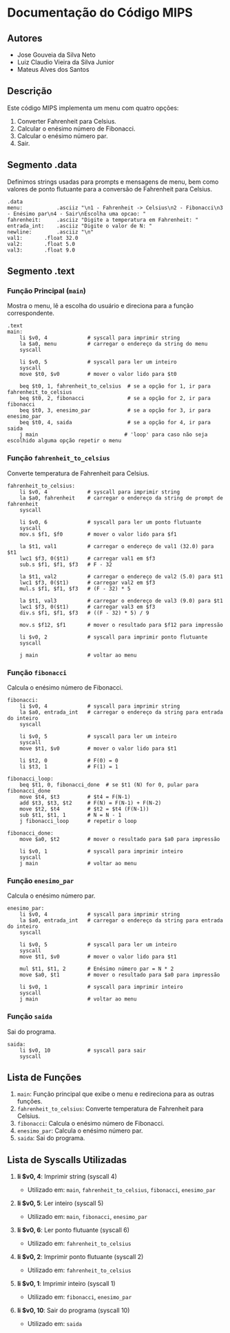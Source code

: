 # Documentação do Código MIPS

## Autores
- Jose Gouveia da Silva Neto
- Luiz Claudio Vieira da Silva Junior
- Mateus Alves dos Santos

## Descrição
Este código MIPS implementa um menu com quatro opções:
1. Converter Fahrenheit para Celsius.
2. Calcular o enésimo número de Fibonacci.
3. Calcular o enésimo número par.
4. Sair.

## Segmento .data
Definimos strings usadas para prompts e mensagens de menu, bem como valores de ponto flutuante para a conversão de Fahrenheit para Celsius.

```assembly
.data
menu:       	.asciiz "\n1 - Fahrenheit -> Celsius\n2 - Fibonacci\n3 - Enésimo par\n4 - Sair\nEscolha uma opcao: "
fahrenheit: 	.asciiz "Digite a temperatura em Fahrenheit: "
entrada_int:	.asciiz "Digite o valor de N: "
newline:    	.asciiz "\n"
val1:		.float 32.0
val2:		.float 5.0
val3:		.float 9.0
```

## Segmento .text
### Função Principal (`main`)
Mostra o menu, lê a escolha do usuário e direciona para a função correspondente.

```assembly
.text
main:
    li $v0, 4             # syscall para imprimir string
    la $a0, menu          # carregar o endereço da string do menu
    syscall

    li $v0, 5             # syscall para ler um inteiro
    syscall
    move $t0, $v0         # mover o valor lido para $t0

    beq $t0, 1, fahrenheit_to_celsius  # se a opção for 1, ir para fahrenheit_to_celsius
    beq $t0, 2, fibonacci              # se a opção for 2, ir para fibonacci
    beq $t0, 3, enesimo_par            # se a opção for 3, ir para enesimo_par
    beq $t0, 4, saida                  # se a opção for 4, ir para saida
    j main                            # 'loop' para caso não seja escolhido alguma opção repetir o menu
```

### Função `fahrenheit_to_celsius`
Converte temperatura de Fahrenheit para Celsius.

```assembly
fahrenheit_to_celsius:
    li $v0, 4             # syscall para imprimir string
    la $a0, fahrenheit    # carregar o endereço da string de prompt de fahrenheit
    syscall

    li $v0, 6             # syscall para ler um ponto flutuante
    syscall
    mov.s $f1, $f0        # mover o valor lido para $f1

    la $t1, val1          # carregar o endereço de val1 (32.0) para $t1
    lwc1 $f3, 0($t1)      # carregar val1 em $f3
    sub.s $f1, $f1, $f3   # F - 32
    
    la $t1, val2          # carregar o endereço de val2 (5.0) para $t1
    lwc1 $f3, 0($t1)      # carregar val2 em $f3
    mul.s $f1, $f1, $f3   # (F - 32) * 5
    
    la $t1, val3          # carregar o endereço de val3 (9.0) para $t1
    lwc1 $f3, 0($t1)      # carregar val3 em $f3
    div.s $f1, $f1, $f3   # ((F - 32) * 5) / 9
    
    mov.s $f12, $f1       # mover o resultado para $f12 para impressão

    li $v0, 2             # syscall para imprimir ponto flutuante
    syscall
    
    j main                # voltar ao menu
```

### Função `fibonacci`
Calcula o enésimo número de Fibonacci.

```assembly
fibonacci:
    li $v0, 4             # syscall para imprimir string
    la $a0, entrada_int   # carregar o endereço da string para entrada do inteiro
    syscall

    li $v0, 5             # syscall para ler um inteiro
    syscall
    move $t1, $v0         # mover o valor lido para $t1

    li $t2, 0             # F(0) = 0
    li $t3, 1             # F(1) = 1

fibonacci_loop:
    beq $t1, 0, fibonacci_done  # se $t1 (N) for 0, pular para fibonacci_done
    move $t4, $t3         # $t4 = F(N-1)
    add $t3, $t3, $t2     # F(N) = F(N-1) + F(N-2)
    move $t2, $t4         # $t2 = $t4 (F(N-1))
    sub $t1, $t1, 1       # N = N - 1
    j fibonacci_loop      # repetir o loop

fibonacci_done:
    move $a0, $t2         # mover o resultado para $a0 para impressão

    li $v0, 1             # syscall para imprimir inteiro
    syscall
    j main                # voltar ao menu
```

### Função `enesimo_par`
Calcula o enésimo número par.

```assembly
enesimo_par:
    li $v0, 4             # syscall para imprimir string
    la $a0, entrada_int   # carregar o endereço da string para entrada do inteiro
    syscall

    li $v0, 5             # syscall para ler um inteiro
    syscall
    move $t1, $v0         # mover o valor lido para $t1

    mul $t1, $t1, 2       # Enésimo número par = N * 2
    move $a0, $t1         # mover o resultado para $a0 para impressão

    li $v0, 1             # syscall para imprimir inteiro
    syscall
    j main                # voltar ao menu
```

### Função `saida`
Sai do programa.

```assembly
saida:
    li $v0, 10            # syscall para sair
    syscall
```

## Lista de Funções
1. `main`: Função principal que exibe o menu e redireciona para as outras funções.
2. `fahrenheit_to_celsius`: Converte temperatura de Fahrenheit para Celsius.
3. `fibonacci`: Calcula o enésimo número de Fibonacci.
4. `enesimo_par`: Calcula o enésimo número par.
5. `saida`: Sai do programa.

## Lista de Syscalls Utilizadas
1. **li $v0, 4**: Imprimir string (syscall 4)
   - Utilizado em: `main`, `fahrenheit_to_celsius`, `fibonacci`, `enesimo_par`

2. **li $v0, 5**: Ler inteiro (syscall 5)
   - Utilizado em: `main`, `fibonacci`, `enesimo_par`

3. **li $v0, 6**: Ler ponto flutuante (syscall 6)
   - Utilizado em: `fahrenheit_to_celsius`

4. **li $v0, 2**: Imprimir ponto flutuante (syscall 2)
   - Utilizado em: `fahrenheit_to_celsius`

5. **li $v0, 1**: Imprimir inteiro (syscall 1)
   - Utilizado em: `fibonacci`, `enesimo_par`

6. **li $v0, 10**: Sair do programa (syscall 10)
   - Utilizado em: `saida`
